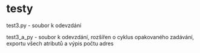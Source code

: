 # testy

test3.py - soubor k odevzdání

test3_a_py - soubor k odevzdání, rozšířen o cyklus opakovaného zadávání, exportu všech atributů a výpis počtu adres
